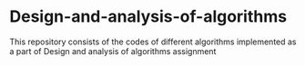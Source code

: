 # Design-and-analysis-of-algorithms
This repository consists of the codes of different algorithms implemented as a part of Design and analysis of algorithms assignment
